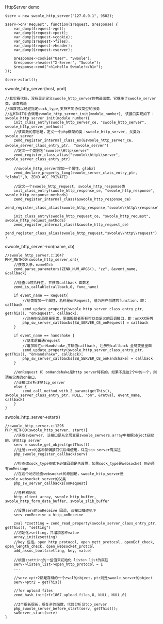 HttpServer demo

    $serv = new swoole_http_server("127.0.0.1", 9502);

    $serv->on('Request', function($request, $response) {
        var_dump($request->get);
        var_dump($request->post);
        var_dump($request->cookie);
        var_dump($request->files);
        var_dump($request->header);
        var_dump($request->server);

        $response->cookie("User", "Swoole");
        $response->header("X-Server", "Swoole");
        $response->end("<h1>Hello Swoole!</h1>");
    });

    $serv->start();

swoole_http_server(host, port)

    //其实看代码，没有显示定义swoole_http_server的构造函数，它继承了swoole_server类，该类构造
    //函数可以通过指定sock_type,支持不同协议类型的服务
    //在MINIT中会调用swoole_http_server_init(module_number), 该接口实现如下：
    swoole_http_server_init(module_number){
        init_class_entry(swoole_http_server_ce, "swoole_http_server", swoole_http_server_methods)
        //该函数的意思是，定义一个php框架的类：swoole_http_server, 父类为：swoole_server
        zend_register_internal_class_ex(&swoole_http_server_ce, swoole_server_class_entry_ptr， "swoole_server")
        //定义一个类别名"swoole\\Http\server"
        zend_register_class_alias("swoole\\http\\server", swoole_server_class_entry_ptr)

        //swoole_http_server增加一个属性，global
        zend_declare_property_long(swoole_server_class_entry_ptr, "global",0, ZEND_ACC_PRIVATE)

        //定义一个swoole_http_request, swoole_http_response类
        init_class_entry(swoole_http_response_ce, "swoole_http_response", swoole_http_response_methods)
        zend_register_internal_class(&swoole_http_response_ce)
        zend_register_class_alias(swoole_http_response,"swoole\\http\\response")

        init_class_entry(swoole_http_request_ce, "swoole_http_request", swoole_http_request_methods)
        zend_register_internal_class(&swoole_http_request_ce)
        zend_register_class_alias(swoole_http_request,"swoole\\http\\request")
    }

swoole_http_server->on(name, cb)

    //swoole_http_server.c:1047
    PHP_METHOD(swoole_http_server,on){
        //获取入参，name和cb
        zend_parse_parameters(ZEND_NUM_ARGS(), "zz", &event_name, &callback)

        //检查cb可执行性, 并获取callback 函数名
        zend_is_callable(callback,0, func_name)

        if event_name == Request{
            //给类增加一个属性，名称是onRequest, 值为用户创建的function，即：callback
            zend_update_property(swoole_http_server_class_entry_ptr, getThis(), "onRequest", callback);
            //注册到全局变量里面，里面报错者所有可以自定义的回调接口，即：onXXX系列
            php_sw_server_callbacks[SW_SERVER_CB_onRequest] = callback
        }

        if event_name == handshake {
            //基本逻辑通request
            //增加属性onHandshake,并赋值callback, 注册到callback 全局变量里面
            zend_update_property(swoole_http_server_class_entry_ptr, getThis(), "onHandshake", callback);
            php_sw_server_callbacks[SW_SERVER_CB_onHandshake] = callback
        }

        //onRequest 和 onHandshake是http server特有的，如果不是这2个中的一个，则调用父类的on接口，
        //该接口分析详见tcp_server
        else {
            zend_call_method_with_2_params(getThis(), swoole_server_class_entry_ptr, NULL, "on", &retval, event_name, callback)
        }
    }

swoole_http_server->start()

    //swoole_http_server.c:1295
    PHP_METHOD(swoole_http_server, start){
        //获取swServer, 该接口是从全局变量swoole_servers.array中根据object获取的，详见tcp server
        serv = swoole_get_object(getThis())
        //注册serv的各种回调接口供后续使用，详见tcp server有描述
        php_swoole_register_callback(serv)

        //检查改sock_type模式下必填回调是否设置，如果sock_type是websocket 则必须有onMessage
        //在这个地方检查websocket的原因是，swoole_http_server是swoole_websocket_server的父类
        php_sw_server_callbacks[onRequest]

        //各种初始化
        http_client_array, swoole_http_buffer, swoole_http_form_data_buffer, swoole_zlib_buffer

        //设置serv的onReceive 回调, 该接口描述见下
        serv->onReceive = http_onReceive

        zval *zsetting = zend_read_property(swoole_server_class_entry_ptr, getThis(), "setting")
        //初始化zsetting，并增加各种value
        array_init(zsetting)
        //key 包括，open_http_protocol, open_mqtt_protocol, openEof_check, open_length_check, open_websocket_protcol
        add_assoc_bool(zsetting, key, value)

        //根据zsetting的一些值来初始化 listen_list的属性
        serv->listen_list->open_http_protocol = 1
        ...

        //serv->ptr2都是存储的一个zval的object，ptr则是swoole_server的object
        serv->ptr2 = getThis()

        //for upload files
        zend_hash_init(rfc1867_upload_files,8, NULL, NULL,0)

        //2个很长很长，很复杂的函数，代码分析见tcp_server
        php_swoole_server_before_start(serv, getThis());
        swServer_start(serv)
    }
